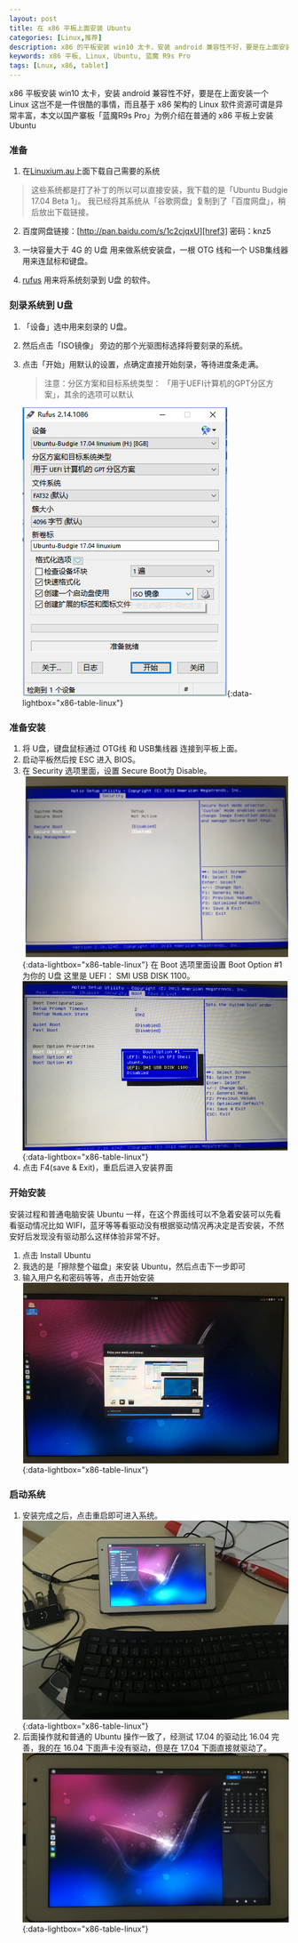 ```yaml
---
layout: post
title: 在 x86 平板上面安装 Ubuntu 
categories: [Linux,推荐]
description: x86 的平板安装 win10 太卡，安装 android 兼容性不好，要是在上面安装一个 Linux 这岂不是一件很酷的事情
keywords: x86 平板, Linux, Ubuntu, 蓝魔 R9s Pro
tags: [Lnux, x86, tablet]
---
```


x86 平板安装 win10 太卡，安装 android 兼容性不好，要是在上面安装一个 Linux 这岂不是一件很酷的事情，而且基于 x86 架构的 Linux 软件资源可谓是异常丰富，本文以国产寨板「蓝魔R9s Pro」为例介绍在普通的 x86 平板上安装 Ubuntu


### 准备
1. 在[Linuxium.au][href1]上面下载自己需要的系统
  > 这些系统都是打了补丁的所以可以直接安装，我下载的是「Ubuntu Budgie 17.04 Beta 1」。
  > 我已经将其系统从「谷歌网盘」复制到了「百度网盘」，稍后放出下载链接。

2. 百度网盘链接：[http://pan.baidu.com/s/1c2cjqxU][href3] 密码：knz5

2. 一块容量大于 4G 的 U盘 用来做系统安装盘，一根 OTG 线和一个 USB集线器 用来连鼠标和键盘。

3. [rufus][href2] 用来将系统刻录到 U盘 的软件。


### 刻录系统到 U盘
1. 「设备」选中用来刻录的 U盘。
2. 然后点击「ISO镜像」 旁边的那个光驱图标选择将要刻录的系统。
3. 点击「开始」用默认的设置，点确定直接开始刻录，等待进度条走满。

    > 注意：分区方案和目标系统类型： 「用于UEFI计算机的GPT分区方案」，其余的选项可以默认

   [![rufus][img2]][img2]{:data-lightbox="x86-table-linux"}

### 准备安装
1. 将 U盘，键盘鼠标通过 OTG线 和 USB集线器 连接到平板上面。
2. 启动平板然后按 ESC 进入 BIOS。
3. 在 Security 选项里面，设置 Secure Boot为 Disable。
   [![bios-security][img3]][img3]{:data-lightbox="x86-table-linux"}
   在 Boot 选项里面设置 Boot Option #1 为你的 U盘 这里是 UEFI： SMI USB DISK 1100。
   [![bios-boot][img4]][img4]{:data-lightbox="x86-table-linux"}
4. 点击 F4(save & Exit)，重启后进入安装界面

### 开始安装

安装过程和普通电脑安装 Ubuntu 一样，在这个界面线可以不急着安装可以先看看驱动情况比如 WIFI，蓝牙等等看驱动没有根据驱动情况再决定是否安装，不然安好后发现没有驱动那么这样体验非常不好。

1. 点击 Install Ubuntu
2. 我选的是「擦除整个磁盘」来安装 Ubuntu，然后点击下一步即可
3. 输入用户名和密码等等，点击开始安装
   [![ubuntu-install][img5]][img5]{:data-lightbox="x86-table-linux"}

### 启动系统
1. 安装完成之后，点击重启即可进入系统。
   [![ubuntu-preview][img6]][img6]{:data-lightbox="x86-table-linux"}
2. 后面操作就和普通的 Ubuntu 操作一致了，经测试 17.04 的驱动比 16.04 完善，我的在 16.04 下面声卡没有驱动，但是在 17.04 下面直接就驱动了。
   [![ubuntu-preview-2][img7]][img7]{:data-lightbox="x86-table-linux"}



[href1]: http://linuxiumcomau.blogspot.com/2017/03/ubuntu-16042-and-ubuntu-1704-beta-1.html
[href2]: https://rufus.akeo.ie/
[href3]: http://pan.baidu.com/s/1c2cjqxU

[img1]: /images/post/linux/linuxium-page.png
[img2]: /images/post/windows/rufus.png
[img3]: /images/post/tablet/bios-security.png
[img4]: /images/post/tablet/bios-boot.png
[img5]: /images/post/tablet/ubuntu-install.png
[img6]: /images/post/tablet/ubuntu-preview.png
[img7]: /images/post/tablet/ubuntu-preview-2.png
